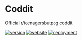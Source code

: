 # Coddit
Official r/teenagersbutpog coddit

[![version](https://img.shields.io/github/v/release/Isbo2000/Coddit)](https://github.com/Isbo2000/Coddit/releases/latest) [![website](https://img.shields.io/website?url=https%3A%2F%2Fisbo2000.github.io%2FCoddit)](https://github.com/Isbo2000/Coddit) [![deployment](https://img.shields.io/github/deployments/Isbo2000/Coddit/github-pages)](https://github.com/Isbo2000/Coddit/deployments)